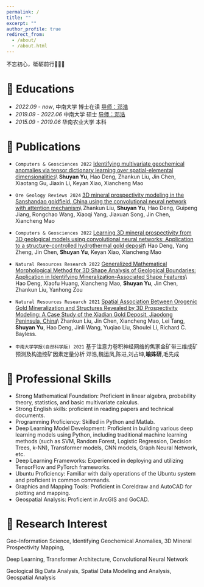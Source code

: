 ```yaml
---
permalink: /
title: ""
excerpt: ""
author_profile: true
redirect_from: 
  - /about/
  - /about.html
---
```


<span class='anchor' id='about-me'></span>

[//]: # (central south university student.🎉🎉🎉)


不忘初心，砥砺前行🎉🎉🎉


[//]: # (If you like the template of this homepage, welcome to star and fork open-sourced template version [AcadHomepage ![]&#40;https://img.shields.io/github/stars/RayeRen/acad-homepage.github.io?style=social&#41;]&#40;https://github.com/RayeRen/acad-homepage.github.io&#41;.)


# 📖 Educations
- *2022.09 - now*,  中南大学 博士在读   [导师：邓浩](https://faculty.csu.edu.cn/denghao1/zh_CN/index.htm)
- *2019.09 - 2022.06*  中南大学 硕士   [导师：邓浩](https://faculty.csu.edu.cn/denghao1/zh_CN/index.htm)
- *2015.09 - 2019.06*  华南农业大学 本科 


# 📝 Publications 

- ``Computers & Geosciences 2022``  [Identifying multivariate geochemical anomalies via tensor dictionary learning over spatial-elemental dimensionalities](https://www.sciencedirect.com/science/article/pii/S009830042200108X)\\
**Shuyan Yu**, Hao Deng, Zhankun Liu, Jin Chen, Xiaotang Gu, Jiaxin Li, Keyan Xiao, Xiancheng Mao


- ``Ore Geology Reviews 2024``  [3D mineral prospectivity modeling in the Sanshandao goldfield, China using the convolutional neural network with attention mechanism](https://doi.org/10.1016/j.oregeorev.2023.105861)\\
Zhankun Liu, **Shuyan Yu**, Hao Deng, Guipeng Jiang, Rongchao Wang, Xiaoqi Yang, Jiaxuan Song, Jin Chen, Xiancheng Mao


- ``Computers & Geosciences 2022``  [Learning 3D mineral prospectivity from 3D geological models using convolutional neural networks: Application to a structure-controlled hydrothermal gold deposit](https://doi.org/10.48550/arXiv.2109.00756)\\
Hao Deng, Yang Zheng, Jin Chen, **Shuyan Yu**, Keyan Xiao, Xiancheng Mao

- ``Natural Resources Research 2022``  [Generalized Mathematical Morphological Method for 3D Shape Analysis of Geological Boundaries: Application in Identifying Mineralization-Associated Shape Features](https://link.springer.com/article/10.1007/s11053-021-09975-6)\\
Hao Deng, Xiaofu Huang, Xiancheng Mao, **Shuyan Yu**, Jin Chen, Zhankun Liu, Yanhong Zou

- ``Natural Resources Research 2021``  [Spatial Association Between Orogenic Gold Mineralization and Structures Revealed by 3D Prospectivity Modeling: A Case Study of the Xiadian Gold Deposit, Jiaodong Peninsula, China](https://doi.org/10.1007/s11053-021-09956-9)\\
Zhankun Liu, Jin Chen, Xiancheng Mao, Lei Tang, **Shuyan Yu**, Hao Deng, Jinli Wang, Yuqiao Liu, Shoulei Li, Richard C. Bayless. 

- ``中南大学学报(自然科学版) 2021``  基于注意力卷积神经网络的焦家金矿带三维成矿预测及构造控矿因素定量分析
邓浩,魏运凤,陈进,刘占坤,**喻姝研**,毛先成 



# 🔧 Professional Skills
- Strong Mathematical Foundation: Proficient in linear algebra, probability theory, statistics, and basic multivariate calculus.
- Strong English skills: proficient in reading papers and technical documents.
- Programming Proficiency: Skilled in Python and Matlab.
- Deep Learning Model Development: Proficient in building various deep learning models using Python, including traditional machine learning methods (such as SVM, Random Forest, Logistic Regression, Decision Trees, k-NN), Transformer models, CNN models, Graph Neural Network, etc.
- Deep Learning Frameworks: Experienced in deploying and utilizing TensorFlow and PyTorch frameworks.
- Ubuntu Proficiency: Familiar with daily operations of the Ubuntu system and proficient in common commands.
- Graphics and Mapping Tools: Proficient in Coreldraw and AutoCAD for plotting and mapping.
- Geospatial Analysis: Proficient in ArcGIS and GoCAD.


# 🔬 Research Interest
Geo-Information Science,  Identifying Geochemical Anomalies,  3D Mineral Prospectivity Mapping, 

 Deep Learning,  Transformer Architecture,  Convolutional Neural Network

Geological Big Data Analysis,  Spatial Data Modeling and Analysis,  Geospatial Analysis